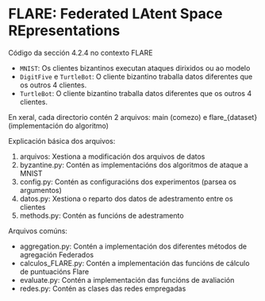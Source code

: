 # FLARE: Federated LAtent Space REpresentations

Código da sección 4.2.4 no contexto FLARE
  - `MNIST`: Os clientes bizantinos executan ataques dirixidos ou ao modelo
  - `DigitFive` e `TurtleBot`: O cliente bizantino traballa datos diferentes que os outros 4 clientes.
  - `TurtleBot`: O cliente bizantino traballa datos diferentes que os outros 4 clientes.

En xeral, cada directorio contén 2 arquivos: main (comezo) e flare_{dataset} (implementación do algoritmo)

Explicación básica dos arquivos:
1. arquivos: Xestiona a modificación dos arquivos de datos
2. byzantine.py: Contén as implementacións dos algoritmos de ataque a MNIST
3. config.py: Contén as configuracións dos experimentos (parsea os argumentos)
4. datos.py: Xestiona o reparto dos datos de adestramento entre os clientes
5. methods.py: Contén as funcións de adestramento


Arquivos comúns:
- aggregation.py: Contén a implementación dos diferentes métodos de agregación Federados
- calculos_FLARE.py: Contén a implementación das funcións de cálculo de puntuacións Flare
- evaluate.py: Contén a implementación das funcións de avaliación
- redes.py: Contén as clases das redes empregadas
